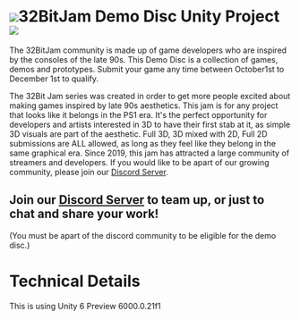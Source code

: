 
# ![](https://img.itch.zone/aW1nLzE3ODcwNDgwLmdpZg==/original/1t%2BOfK.gif)32BitJam Demo Disc Unity Project ![](https://img.itch.zone/aW1nLzE3ODcwNDc5LmdpZg==/original/ii3zxH.gif)

The 32BitJam community is made up of game developers who are inspired by the consoles of the late 90s. This Demo Disc is a collection of games, demos and prototypes. Submit your game any time between October1st to December 1st to qualify.

The 32Bit Jam series was created in order to get more people excited about making games inspired by late 90s aesthetics. This jam is for any project that looks like it belongs in the PS1 era. It's the perfect opportunity for developers and artists interested in 3D to have their first stab at it, as simple 3D visuals are part of the aesthetic. Full 3D, 3D mixed with 2D, Full 2D submissions are ALL allowed, as long as they feel like they belong in the same graphical era. Since 2019, this jam has attracted a large community of streamers and developers. If you would like to be apart of our growing community, please join our [Discord Server](https://discord.gg/GZreaRMPaK).

## Join our [Discord Server](https://discord.gg/GZreaRMPaK) to team up, or just to chat and share your work!

(You must be apart of the discord community to be eligible for the demo disc.)

# Technical Details

This is using Unity 6 Preview 6000.0.21f1
